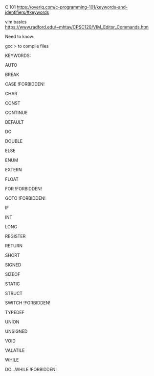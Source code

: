 C 101 https://overiq.com/c-programming-101/keywords-and-identifiers/#keywords

vim basics https://www.radford.edu/~mhtay/CPSC120/VIM_Editor_Commands.htm

Need to know:

gcc   > to compile files

KEYWORDS:

AUTO

BREAK

CASE !FORBIDDEN!

CHAR

CONST

CONTINUE

DEFAULT

DO

DOUBLE

ELSE

ENUM

EXTERN

FLOAT

FOR !FORBIDDEN!

GOTO !FORBIDDEN!

IF

INT

LONG

REGISTER

RETURN

SHORT

SIGNED

SIZEOF

STATIC

STRUCT

SWITCH !FORBIDDEN!

TYPEDEF

UNION

UNSIGNED

VOID

VALATILE

WHILE
 
DO...WHILE !FORBIDDEN!

